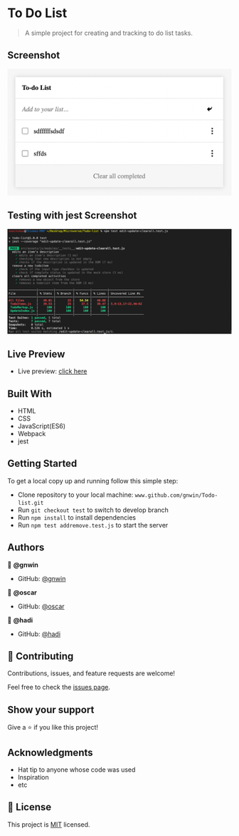 # To Do List

> A simple project for creating and tracking to do list tasks.

## Screenshot

<img src="./src/assets/images/Screenshot 2022-03-30 at 2.44.58 AM.png">

## Testing with jest Screenshot

<img src="./src/assets/images/Screenshot 2022-04-08 at 6.42.59 PM.png">

## Live Preview

- Live preview: [click here](https://gnwin.github.io/Todo-list/)

## Built With

- HTML
- CSS
- JavaScript(ES6)
- Webpack
- jest

## Getting Started

To get a local copy up and running follow this simple step:

- Clone repository to your local machine: `www.github.com/gnwin/Todo-list.git`
- Run `git checkout test` to switch to develop branch
- Run `npm install` to install dependencies
- Run `npm test addremove.test.js` to start the server


## Authors

👤 **@gnwin**

- GitHub: [@gnwin](https://github.com/gnwin)

👤 **@oscar**

- GitHub: [@oscar](https://github.com/zkr024)

👤 **@hadi**

- GitHub: [@hadi](https://github.com/Hadi111jafari)


## 🤝 Contributing

Contributions, issues, and feature requests are welcome!

Feel free to check the [issues page](../../issues/).

## Show your support

Give a ⭐️ if you like this project!

## Acknowledgments

- Hat tip to anyone whose code was used
- Inspiration
- etc

## 📝 License

This project is [MIT](./LICENSE) licensed.
